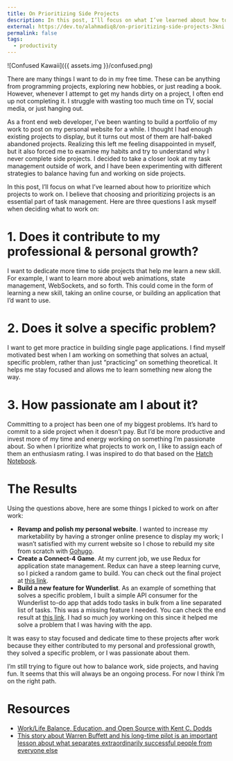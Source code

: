 ```yaml
---
title: On Prioritizing Side Projects
description: In this post, I’ll focus on what I’ve learned about how to prioritize which projects to work on.
external: https://dev.to/alahmadiq8/on-prioritizing-side-projects-3kni
permalink: false
tags: 
  - productivity
---
```


![Confused Kawaii]({{ assets.img }}/confused.png)

There are many things I want to do in my free time. These can be anything from programming projects, exploring new hobbies, or just reading a book. However, whenever I attempt to get my hands dirty on a project, I often end up not completing it. I struggle with wasting too much time on TV, social media, or just hanging out. 

As a front end web developer, I’ve been wanting to build a portfolio of my work to post on my personal website for a while. I thought I had enough existing projects to display, but it turns out most of them are half-baked abandoned projects. Realizing this left me feeling disappointed in myself, but it also forced me to examine my habits and try to understand why I never complete side projects. I decided to take a closer look at my task management outside of work, and I have been experimenting with different strategies to balance having fun and working on side projects. 

In this post, I’ll focus on what I’ve learned about how to prioritize which projects to work on. I believe that choosing and prioritizing projects is an essential part of task management. Here are three questions I ask myself when deciding what to work on:

# 1. Does it contribute to my professional & personal growth?

I want to dedicate more time to side projects that help me learn a new skill. For example, I want to learn more about web animations, state management, WebSockets, and so forth. This could come in the form of learning a new skill, taking an online course, or building an application that I’d want to use. 

# 2. Does it solve a specific problem?

I want to get more practice in building single page applications. I find myself motivated best when I am working on something that solves an actual, specific problem, rather than just “practicing” on something theoretical. It helps me stay focused and allows me to learn something new along the way. 

# 3. How passionate am I about it? 

Committing to a project has been one of my biggest problems. It’s hard to commit to a side project when it doesn’t pay. But I’d be more productive and invest more of my time and energy working on something I’m passionate about. So when I prioritize what projects to work on, I like to assign each of them an enthusiasm rating. I was inspired to do that based on the [Hatch Notebook](https://www.amazon.com/Hatch-Notebook-Organizer-Sketchbook-Productivity/dp/B01M7X5KTL).

# The Results

Using the questions above, here are some things I picked to work on after work:


- **Revamp and polish my personal website**. I wanted to increase my marketability by having a stronger online presence to display my work; I wasn’t satisfied with my current website so I chose to rebuild my site from scratch with [Gohugo](https://gohugo.io/).
- **Create a Connect-4 Game**. At my current job, we use Redux for application state management. Redux can have a steep learning curve, so I picked a random game to build. You can check out the final project at [this link](https://alahmadiq8.github.io/connect-4/). 
- **Build a new feature for Wunderlist**. As an example of something that solves a specific problem, I built a simple API consumer for the Wunderlist to-do app that adds todo tasks in bulk from a line separated list of tasks. This was a missing feature I needed. You can check the end result at [this link](https://wunderlist-parser.herokuapp.com/). I had so much joy working on this since it helped me solve a problem that I was having with the app.

It was easy to stay focused and dedicate time to these projects after work because they either contributed to my personal and professional growth, they solved a specific problem, or I was passionate about them. 

I’m still trying to figure out how to balance work, side projects, and having fun. It seems that this will always be an ongoing process. For now I think I’m on the right path.


# Resources

* [Work/Life Balance, Education, and Open Source with Kent C. Dodds](https://tylermcginnis.com/podcast/kentcdodds/)
* [This story about Warren Buffett and his long-time pilot is an important lesson about what separates extraordinarily successful people from everyone else](http://www.businessinsider.com/warren-buffetts-not-to-do-list-2016-10)
